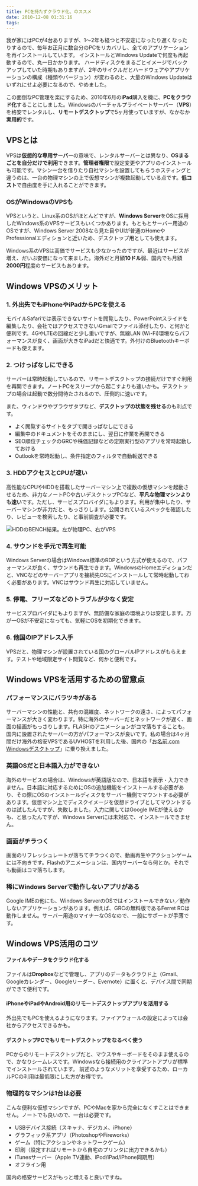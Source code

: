```yaml
---
title: PCを持たずクラウド化、のススメ
date: 2010-12-08 01:31:16
tags:
---
```


我が家にはPCが4台ありますが、1〜2年も経つと不安定になったり遅くなったりするので、毎年お正月に数台分のPCをリカバリし、全てのアプリケーションを再インストールしています。
インストールとWindows Updateで何度も再起動するので、丸一日かかります。
ハードディスクをまるごとイメージでバックアップしていた時期もありますが、2年のサイクルだとハードウェアやアプリケーションの構成（種類やバージョン）が変わるのと、大量のWindows Updateはいずれにせよ必要になるので、やめました。

この面倒なPC管理を楽にするため、2010年6月の**iPad**購入を機に、**PCをクラウド化**することにしました。Windowsのバーチャルプライベートサーバー（**VPS**）を格安でレンタルし、**リモートデスクトップ**で5ヶ月使っていますが、なかなか**実用的**です。
<!-- more -->

## VPSとは

VPSは**仮想的な専用サーバー**の意味で、レンタルサーバーとは異なり、**OSまるごとを自分だけで利用**できます。**管理者権限**で設定変更やアプリのインストールも可能です。マシン一台を借りたり自社マシンを設置してもらうホスティングと違うのは、一台の物理マシンの上で仮想マシンが複数起動している点です。**低コスト**で自由度を手に入れることができます。

### OSがWindowsのVPSも

VPSというと、Linux系のOSがほとんどですが、**Windows Server**をOSに採用したWindows系のVPSサービスもいくつかあります。もともとサーバー用途のOSですが、Windows Server 2008なら見た目やUIが普通のHomeやProfessionalエディションと近いため、デスクトップ用としても使えます。

Windows系のVPSは高価でサービスも少なかったのですが、最近はサービスが増え、だいぶ安価になって来ました。海外だと月額**10ドル**弱、国内でも月額**2000円**程度のサービスもあります。

## Windows VPSのメリット

### 1\. 外出先でもiPhoneやiPadからPCを使える

モバイルSafariでは表示できないサイトを閲覧したり、PowerPointスライドを編集したり、会社ではアクセスできないGmailでファイル添付したり、と何かと便利です。4GやLTEの回線だと少し重いですが、無線LAN (Wi-Fi)環境ならパフォーマンスが良く、画面が大きなiPadだと快適です。外付けのBluetoothキーボードも使えます。

### 2\. つけっぱなしにできる

サーバーは常時起動しているので、リモートデスクトップの接続だけですぐ利用を再開できます。ノートPCをスリープから起こすよりも速いかも。デスクトップの場合は起動で数分間待たされるので、圧倒的に速いです。

また、ウィンドウやブラウザタブなど、**デスクトップの状態を残せる**のも利点です。

*   よく閲覧するサイトをタブで開きっぱなしにできる
*   編集中のドキュメントをそのままにし、翌日に作業を再開できる
*   SEO順位チェックのGRCや株価記録などの定期実行型のアプリを常時起動しておける
*   Outlookを常時起動し、条件指定のフィルタで自動転送できる

### 3\. HDDアクセスとCPUが速い

高性能なCPUやHDDを搭載したサーバーマシン上で複数の仮想マシンを起動させるため、非力なノートPCや古いデスクトップPCなど、**平凡な物理マシンよりも速い**です。ただし、サービスプロバイダにもよります。利用が集中したり、サーバーマシンが非力だと、もっさりします。公開されているスペックを確認したり、レビューを検索したり、と事前調査が必要です。

<img src="//res.cloudinary.com/mak00s/f_auto/201012-vps-crystal-disk-mark.png" alt="HDDのBENCH結果。左が物理PC、右がVPS" sizes="100vw" />

### 4\. サウンドを手元で再生可能

Windows Serverの場合はWindows標準のRDPという方式が使えるので、パフォーマンスが良く、サウンドも再生できます。WindowsのHomeエディションだと、VNCなどのサーバーアプリを接続先OSにインストールして常時起動しておく必要があります。VNCはサウンド再生に対応していません。

### 5\. 停電、フリーズなどのトラブルが少なく安定

サービスプロバイダにもよりますが、無防備な家庭の環境よりは安定します。万が一OSが不安定になっても、気軽にOSを初期化できます。

### 6\. 他国のIPアドレス入手

VPSだと、物理マシンが設置されている国のグローバルIPアドレスがもらえます。テストや地域限定サイト閲覧など、何かと便利です。

## Windows VPSを活用するための留意点

### パフォーマンスにバラツキがある

サーバーマシンの性能と、共有の混雑度、ネットワークの遠さ、によってパフォーマンスが大きく変わります。特に海外のサーバーだとネットワークが遅く、画面の描画がもっさりします。FLASHのアニメーションがコマ落ちすることも。国内に設置されたサーバーの方がパフォーマンスが良いです。私の場合は4ヶ月間だけ海外の格安VPSであるUVHOSTを利用した後、国内の「[お名前.com Windowsデスクトップ](http://www.onamae-desktop.com/)」に乗り換えました。

### 英語OSだと日本語入力ができない

海外のサービスの場合は、Windowsが英語版なので、日本語を表示・入力できません。日本語に対応するためにOSの追加機能をインストールする必要があり、その際にOSのインストールディスクをサーバー機側でマウントする必要があります。仮想マシン上でディスクイメージを仮想ドライブとしてマウントするのは試したんですが、失敗しました。入力に関してはGoogle IMEが使えるかも、と思ったんですが、Windows Serverには未対応で、インストールできません。

### 画面がチラつく

画面のリフレッシュレートが落ちてチラつくので、動画再生やアクションゲームには不向きです。Flashのアニメーションは、国内サーバーなら何とか。それでも動画はコマ落ちします。

### 稀にWindows Serverで動作しないアプリがある

Google IMEの他にも、Windows ServerのOSではインストールできない／動作しないアプリケーションがあります。例えば、GRCの無料版であるFerret RCは動作しません。サーバー用途のマイナーなOSなので、一般にサポートが手薄です。

## Windows VPS活用のコツ

#### ファイルやデータをクラウド化する

ファイルは**Dropbox**などで管理し、アプリのデータもクラウド上（Gmail、Googleカレンダー、Googleリーダー、Evernote）に置くと、デバイス間で同期ができて便利です。

#### iPhoneやiPadやAndroid用のリモートデスクトップアプリを活用する

外出先でもPCを使えるようになります。ファイアウォールの設定によっては会社からアクセスできるかも。

#### デスクトップPCでもリモートデスクトップをなるべく使う

PCからのリモートデスクトップだと、マウスやキーボードをそのまま使えるので、かなりシームレスです。Windowsなら接続用のクライアントアプリが標準でインストールされています。
前述のようなメリットを享受するため、ローカルPCの利用は最低限にした方がお得です。

### 物理的なマシンは1台は必要

こんな便利な仮想マシンですが、PCやMacを家から完全になくすことはできません。ノートでも良いので、一台は必要です。

*   USBデバイス接続（スキャナ、デジカメ、iPhone）
*   グラフィック系アプリ（PhotoshopやFireworks）
*   ゲーム（特にアクションやネットワークゲーム）
*   印刷（設定すればリモートから自宅のプリンタに出力できるかも）
*   iTunesサーバー（Apple TV連動、iPod/iPad/iPhone同期用）
*   オフライン用

国内の格安サービスがもっと増えると良いですね。